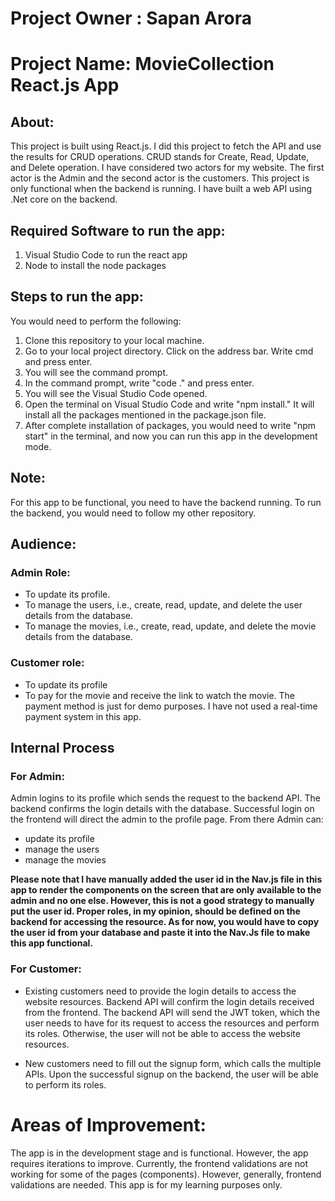 # Project Owner : Sapan Arora

# Project Name: MovieCollection React.js App

## About: 
This project is built using React.js. I did this project to fetch the API and use the results for CRUD operations. CRUD stands for Create, Read, Update, and Delete operation. I have considered two actors for my website. The first actor is the Admin and the second actor is the customers. This project is only functional when the backend is running. I have built a web API using .Net core on the backend.

## Required Software to run the app:
1) Visual Studio Code to run the react app
2) Node to install the node packages

## Steps to run the app:
You would need to perform the following:
1) Clone this repository to your local machine.
2) Go to your local project directory. Click on the address bar. Write cmd and press enter.
3) You will see the command prompt.
4) In the command prompt, write "code ." and press enter.
5) You will see the Visual Studio Code opened.
6) Open the terminal on Visual Studio Code and write "npm install." It will install all the packages mentioned in the package.json file.
7) After complete installation of packages, you would need to write "npm start" in the terminal, and now you can run this app in the development mode.

## Note:
For this app to be functional, you need to have the backend running. To run the backend, you would need to follow my other repository. 

## Audience: 

### Admin Role: 

- To update its profile.
- To manage the users, i.e., create, read, update, and delete the user details from the database. 
- To manage the movies, i.e., create, read, update, and delete the movie details from the database.

### Customer role:

- To update its profile
- To pay for the movie and receive the link to watch the movie. The payment method is just for demo purposes. I have not used a real-time payment system in this app.

## Internal Process 

### For Admin:

Admin logins to its profile which sends the request to the backend API. The backend confirms the login details with the database. Successful login on the frontend will direct the admin to the profile page. From there Admin can:
- update its profile
- manage the users
- manage the movies

**Please note that I have manually added the user id in the Nav.js file in this app to render the components on the screen that are only available to the admin and no one else. However, this is not a good strategy to manually put the user id. Proper roles, in my opinion, should be defined on the backend for accessing the resource. As for now, you would have to copy the user id from your database and paste it into the Nav.Js file to make this app functional.**

### For Customer:
- Existing customers need to provide the login details to access the website resources. Backend API will confirm the login details received from the frontend. The backend API will send the JWT token, which the user needs to have for its request to access the resources and perform its roles. Otherwise, the user will not be able to access the website resources.

- New customers need to fill out the signup form, which calls the multiple APIs. Upon the successful signup on the backend, the user will be able to perform its roles.

# Areas of Improvement:

The app is in the development stage and is functional. However, the app requires iterations to improve. Currently, the frontend validations are not working for some of the pages (components). However, generally, frontend validations are needed. This app is for my learning purposes only.